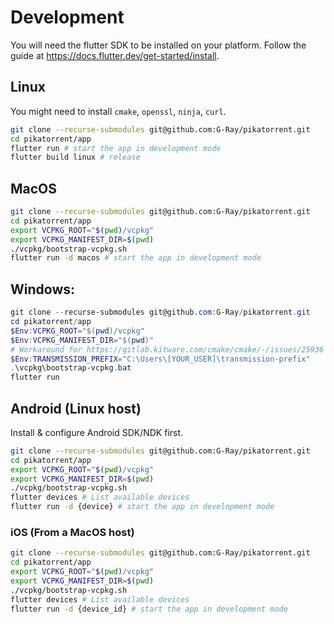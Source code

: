 # Development

You will need the flutter SDK to be installed on your platform.
Follow the guide at https://docs.flutter.dev/get-started/install.

## Linux

You might need to install `cmake`, `openssl`, `ninja`, `curl`.

```sh
git clone --recurse-submodules git@github.com:G-Ray/pikatorrent.git
cd pikatorrent/app
flutter run # start the app in development mode
flutter build linux # release
```

## MacOS

```sh
git clone --recurse-submodules git@github.com:G-Ray/pikatorrent.git
cd pikatorrent/app
export VCPKG_ROOT="$(pwd)/vcpkg"
export VCPKG_MANIFEST_DIR=$(pwd)
./vcpkg/bootstrap-vcpkg.sh
flutter run -d macos # start the app in development mode
```

## Windows:

```powershell
git clone --recurse-submodules git@github.com:G-Ray/pikatorrent.git
cd pikatorrent/app
$Env:VCPKG_ROOT="$(pwd)/vcpkg"
$Env:VCPKG_MANIFEST_DIR="$(pwd)"
# Workaround for https://gitlab.kitware.com/cmake/cmake/-/issues/25936
$Env:TRANSMISSION_PREFIX="C:\Users\[YOUR_USER]\transmission-prefix"
.\vcpkg\bootstrap-vcpkg.bat
flutter run
```


## Android (Linux host)

Install & configure Android SDK/NDK first.

```sh
git clone --recurse-submodules git@github.com:G-Ray/pikatorrent.git
cd pikatorrent/app
export VCPKG_ROOT="$(pwd)/vcpkg"
export VCPKG_MANIFEST_DIR=$(pwd)
./vcpkg/bootstrap-vcpkg.sh
flutter devices # List available devices
flutter run -d {device} # start the app in development mode
```

### iOS (From a MacOS host)

```sh
git clone --recurse-submodules git@github.com:G-Ray/pikatorrent.git
cd pikatorrent/app
export VCPKG_ROOT="$(pwd)/vcpkg"
export VCPKG_MANIFEST_DIR=$(pwd)
./vcpkg/bootstrap-vcpkg.sh
flutter devices # List available devices
flutter run -d {device_id} # start the app in development mode
```
